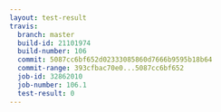 ```yaml
---
layout: test-result
travis:
  branch: master
  build-id: 21101974
  build-number: 106
  commit: 5087cc6bf652d02333085860d7666b9595b18b64
  commit-range: 393cfbac70e0...5087cc6bf652
  job-id: 32862010
  job-number: 106.1
  test-result: 0
---
```

